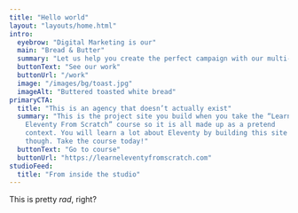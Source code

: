 ```yaml
---
title: "Hello world"
layout: "layouts/home.html"
intro:
  eyebrow: "Digital Marketing is our"
  main: "Bread & Butter"
  summary: "Let us help you create the perfect campaign with our multi-faceted team of talented creatives."
  buttonText: "See our work"
  buttonUrl: "/work"
  image: "/images/bg/toast.jpg"
  imageAlt: "Buttered toasted white bread"
primaryCTA:
  title: "This is an agency that doesn’t actually exist"
  summary: "This is the project site you build when you take the “Learn
    Eleventy From Scratch” course so it is all made up as a pretend
    context. You will learn a lot about Eleventy by building this site
    though. Take the course today!"
  buttonText: "Go to course"
  buttonUrl: "https://learneleventyfromscratch.com"
studioFeed:
  title: "From inside the studio"
---
```


This is pretty _rad_, right?
